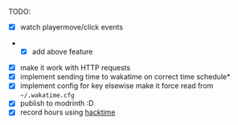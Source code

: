 TODO:

- [x] watch playermove/click events
- - [x] add above feature
- [x] make it work with HTTP requests
- [x] implement sending time to wakatime on correct time schedule\*
- [x] implement config for key elsewise make it force read from `~/.wakatime.cfg`
- [x] publish to modrinth :D
- [x] record hours using [hacktime](https://waka.hackclub.com)
